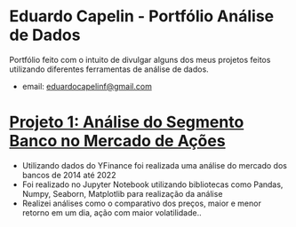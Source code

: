 # Eduardo Capelin - Portfólio Análise de Dados
 Portfólio feito com o intuito de divulgar alguns dos meus projetos feitos utilizando diferentes ferramentas de análise de dados.
- email: eduardocapelinf@gmail.com

# [Projeto 1: Análise do Segmento Banco no Mercado de Ações](https://github.com/ducapelin/ds_stock_bank)
* Utilizando dados do YFinance foi realizada uma análise do mercado dos bancos de 2014 até 2022
* Foi realizado no Jupyter Notebook utilizando bibliotecas como Pandas, Numpy, Seaborn, Matplotlib para realização da análise
* Realizei análises como o comparativo dos preços, maior e menor retorno em um dia, ação com maior volatilidade..
